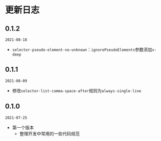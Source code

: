# 更新日志


## 0.1.2
`2021-08-18`
- `selector-pseudo-element-no-unknown`：`ignorePseudoElements`参数添加`v-deep`

## 0.1.1
`2021-08-09`
- 修改`selector-list-comma-space-after`规则为`always-single-line`

## 0.1.0
`2021-07-25`
- 第一个版本
  - 整理开发中常用的一些代码规范
